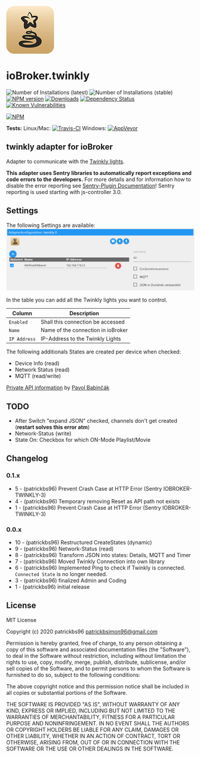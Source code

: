![Logo](admin/twinkly.png)
# ioBroker.twinkly

![Number of Installations (latest)](http://iobroker.live/badges/twinkly-installed.svg)
![Number of Installations (stable)](http://iobroker.live/badges/twinkly-stable.svg)
[![NPM version](http://img.shields.io/npm/v/iobroker.twinkly.svg)](https://www.npmjs.com/package/iobroker.twinkly)
[![Downloads](https://img.shields.io/npm/dm/iobroker.twinkly.svg)](https://www.npmjs.com/package/iobroker.twinkly)
[![Dependency Status](https://img.shields.io/david/patrickbs96/iobroker.twinkly.svg)](https://david-dm.org/patrickbs96/iobroker.twinkly)
[![Known Vulnerabilities](https://snyk.io/test/github/patrickbs96/ioBroker.twinkly/badge.svg)](https://snyk.io/test/github/patrickbs96/ioBroker.twinkly)

[![NPM](https://nodei.co/npm/iobroker.twinkly.png?downloads=true)](https://nodei.co/npm/iobroker.twinkly/)

**Tests:** Linux/Mac: [![Travis-CI](https://travis-ci.com/patrickbs96/ioBroker.twinkly.svg)](https://travis-ci.com/github/patrickbs96/ioBroker.twinkly)
Windows: [![AppVeyor](https://ci.appveyor.com/api/projects/status/github/patrickbs96/ioBroker.twinkly?branch=master&svg=true)](https://ci.appveyor.com/project/patrickbs96/ioBroker-twinkly/)


## twinkly adapter for ioBroker

Adapter to communicate with the [Twinkly lights](https://www.twinkly.com/).

**This adapter uses Sentry libraries to automatically report exceptions and code errors to the developers.** For more details and for information how to disable the error reporting see [Sentry-Plugin Documentation](https://github.com/ioBroker/plugin-sentry#plugin-sentry)! Sentry reporting is used starting with js-controller 3.0.

## Settings
The following Settings are available:
![admin.png](img/admin.png)

In the table you can add all the Twinkly lights you want to control. 

| Column       | Description                        |
| ------------ | ---------------------------------- |
| `Enabled`    | Shall this connection be accessed  |
| `Name`       | Name of the connection in ioBroker |
| `IP Address` | IP-Address to the Twinkly Lights   |

The following additionals States are created per device when checked:
* Device Info (read)
* Network Status (read)
* MQTT (read/write)

[Private API information](https://xled-docs.readthedocs.io/en/latest/) by [Pavol Babinčák](https://github.com/scrool)

## TODO
* After Switch "expand JSON" checked, channels don't get created (**restart solves this error atm**)
* Network-Status (write)
* State On: Checkbox for which ON-Mode Playlist/Movie 

## Changelog

### 0.1.x
* 5 - (patrickbs96) Prevent Crash Case at HTTP Error (Sentry IOBROKER-TWINKLY-3)
* 4 - (patrickbs96) Temporary removing Reset as API path not exists
* 1 - (patrickbs96) Prevent Crash Case at HTTP Error (Sentry IOBROKER-TWINKLY-3)

### 0.0.x
* 10 - (patrickbs96) Restructured CreateStates (dynamic)
*  9 - (patrickbs96) Network-Status (read)
*  8 - (patrickbs96) Transform JSON into states: Details, MQTT and Timer
*  7 - (patrickbs96) Moved Twinkly Connection into own library
*  6 - (patrickbs96) Implemented Ping to check if Twinkly is connected. `Connected State` is no longer needed.
*  3 - (patrickbs96) finalized Admin and Coding
*  1 - (patrickbs96) initial release

## License
MIT License

Copyright (c) 2020 patrickbs96 <patrickbsimon96@gmail.com>

Permission is hereby granted, free of charge, to any person obtaining a copy
of this software and associated documentation files (the "Software"), to deal
in the Software without restriction, including without limitation the rights
to use, copy, modify, merge, publish, distribute, sublicense, and/or sell
copies of the Software, and to permit persons to whom the Software is
furnished to do so, subject to the following conditions:

The above copyright notice and this permission notice shall be included in all
copies or substantial portions of the Software.

THE SOFTWARE IS PROVIDED "AS IS", WITHOUT WARRANTY OF ANY KIND, EXPRESS OR
IMPLIED, INCLUDING BUT NOT LIMITED TO THE WARRANTIES OF MERCHANTABILITY,
FITNESS FOR A PARTICULAR PURPOSE AND NONINFRINGEMENT. IN NO EVENT SHALL THE
AUTHORS OR COPYRIGHT HOLDERS BE LIABLE FOR ANY CLAIM, DAMAGES OR OTHER
LIABILITY, WHETHER IN AN ACTION OF CONTRACT, TORT OR OTHERWISE, ARISING FROM,
OUT OF OR IN CONNECTION WITH THE SOFTWARE OR THE USE OR OTHER DEALINGS IN THE
SOFTWARE.